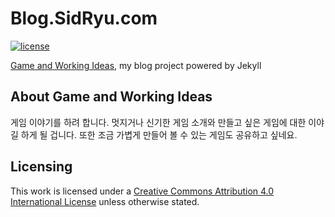 # Blog.SidRyu.com

[![license](https://i.creativecommons.org/l/by/4.0/80x15.png)][license]

[Game and Working Ideas][blog], my blog project powered by Jekyll

[license]: https://github.com/sidsryu/blog.sidryu.com/blob/master/LICENSE
[blog]: http://blog.sidryu.com

## About Game and Working Ideas

게임 이야기를 하려 합니다. 
멋지거나 신기한 게임 소개와 만들고 싶은 게임에 대한 이야길 하게 될 겁니다.
또한 조금 가볍게 만들어 볼 수 있는 게임도 공유하고 싶네요.

## Licensing

This work is licensed under a [Creative Commons Attribution 4.0 International License][license] unless otherwise stated.

